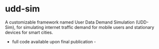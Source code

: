 # udd-sim
 A customizable framework named User Data Demand Simulation (UDD-Sim), for simulating internet traffic demand for mobile users and stationary devices for smart cities. 

- full code available upon final publication - 
